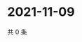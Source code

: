 # 2021-11-09

共 0 条

<!-- BEGIN WEIBO -->
<!-- 最后更新时间 Tue Nov 09 2021 13:12:52 GMT+0800 (China Standard Time) -->

<!-- END WEIBO -->
